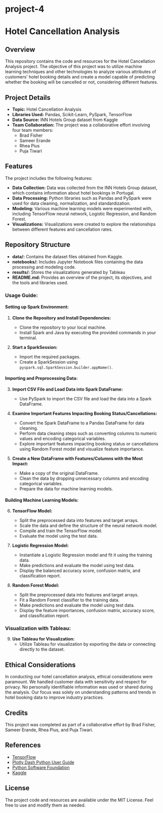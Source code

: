 
# project-4

# Hotel Cancellation Analysis

## Overview 
This repository contains the code and resources for the Hotel Cancellation Analysis project. The objective of this project was to utilize machine learning techniques and other technologies to analyze various attributes of customers' hotel booking details and create a model capable of predicting whether the booking will be cancelled or not, considering different features.

## Project Details
- **Topic:** Hotel Cancellation Analysis
- **Libraries Used:** Pandas, Scikit-Learn, PySpark, TensorFlow
- **Data Source:** INN Hotels Group dataset from Kaggle
- **Team Collaboration:** The project was a collaborative effort involving four team members:
  - Brad Fisher
  - Sameer Erande
  - Rhea Pius
  - Puja Tiwari

## Features
The project includes the following features:

- **Data Collection:** Data was collected from the INN Hotels Group dataset, which contains information about hotel bookings in Portugal.
- **Data Processing:** Python libraries such as Pandas and PySpark were used for data cleaning, normalization, and standardization.
- **Modeling:** Various machine learning models were experimented with, including TensorFlow neural network, Logistic Regression, and Random Forest.
- **Visualizations:** Visualizations were created to explore the relationships between different features and cancellation rates.

## Repository Structure
- **data/:** Contains the dataset files obtained from Kaggle.
- **notebooks/:** Includes Jupyter Notebook files containing the data processing and modeling code.
- **results/:** Stores the visualizations generated by Tableau
- **README.md:** Provides an overview of the project, its objectives, and the tools and libraries used.


### Usage Guide:

#### Setting up Spark Environment:

1. **Clone the Repository and Install Dependencies:**
   - Clone the repository to your local machine.
   - Install Spark and Java by executing the provided commands in your terminal.

2. **Start a SparkSession:**
   - Import the required packages.
   - Create a SparkSession using `pyspark.sql.SparkSession.builder.appName()`.

#### Importing and Preprocessing Data:

3. **Import CSV File and Load Data into Spark DataFrame:**
   - Use PySpark to import the CSV file and load the data into a Spark DataFrame.

4. **Examine Important Features Impacting Booking Status/Cancellations:**
   - Convert the Spark DataFrame to a Pandas DataFrame for data cleaning.
   - Perform data cleaning steps such as converting columns to numeric values and encoding categorical variables.
   - Explore important features impacting booking status or cancellations using Random Forest model and visualize feature importance.

5. **Create a New DataFrame with Features/Columns with the Most Impact:**
   - Make a copy of the original DataFrame.
   - Clean the data by dropping unnecessary columns and encoding categorical variables.
   - Prepare the data for machine learning models.

#### Building Machine Learning Models:

6. **TensorFlow Model:**
   - Split the preprocessed data into features and target arrays.
   - Scale the data and define the structure of the neural network model.
   - Compile and train the TensorFlow model.
   - Evaluate the model using the test data.

7. **Logistic Regression Model:**
   - Instantiate a Logistic Regression model and fit it using the training data.
   - Make predictions and evaluate the model using test data.
   - Display the balanced accuracy score, confusion matrix, and classification report.

8. **Random Forest Model:**
   - Split the preprocessed data into features and target arrays.
   - Fit a Random Forest classifier to the training data.
   - Make predictions and evaluate the model using test data.
   - Display the feature importances, confusion matrix, accuracy score, and classification report.

### Visualization with Tableau:

9. **Use Tableau for Visualization:**
   - Utilize Tableau for visualization by exporting the data or connecting directly to the dataset.


## Ethical Considerations
In conducting our hotel cancellation analysis, ethical considerations were paramount. We handled customer data with sensitivity and respect for privacy. No personally identifiable information was used or shared during the analysis. Our focus was solely on understanding patterns and trends in hotel booking data to improve industry practices.

## Credits
This project was completed as part of a collaborative effort by Brad Fisher, Sameer Erande, Rhea Pius, and Puja Tiwari.

## References
- [TensorFlow](https://www.tensorflow.org/)
- [Plotly Dash Python User Guide](https://dash.plotly.com/)
- [Python Software Foundation](https://pypi.org/project/folium/)
- [Kaggle](https://www.kaggle.com/)

## License
The project code and resources are available under the MIT License. Feel free to use and modify them as needed.

